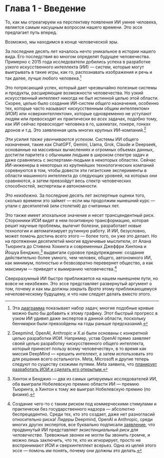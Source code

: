 # Глава 1 - Введение

То, как мы отреагируем на перспективу появления ИИ умнее человека, является самым насущным вопросом нашего времени. Это эссе предлагает путь вперед.

Возможно, мы находимся в конце человеческой эры.

За последние десять лет началось нечто уникальное в истории нашего вида. Его последствия во многом определят будущее человечества. Примерно с 2015 года исследователи добились успеха в разработке *узкого* искусственного интеллекта (ИИ) — систем, которые могут выигрывать в такие игры, как го, распознавать изображения и речь и так далее, лучше любого человека.[^1]

Это потрясающий успех, который дает чрезвычайно полезные системы и продукты, расширяющие возможности человечества. Но узкий искусственный интеллект никогда не был истинной целью этой области. Скорее, целью было создание ИИ-систем *общего* назначения, особенно тех, которые часто называют «искусственным общим интеллектом» (ИОИ) или «сверхинтеллектом», которые одновременно не уступают людям или превосходят их практически во *всех* задачах, подобно тому, как ИИ сейчас превосходит человека в го, шахматах, покере, гонках дронов и т.д. Это заявленная цель многих крупных ИИ-компаний.[^2]

*Эти усилия также увенчиваются успехом.* Системы ИИ общего назначения, такие как ChatGPT, Gemini, Llama, Grok, Claude и Deepseek, основанные на массивных вычислениях и огромных объемах данных, достигли паритета с обычными людьми в широком спектре задач и даже сравнялись с экспертами-людьми в некоторых областях. Сейчас ИИ-инженеры в некоторых из крупнейших технологических компаний соревнуются в том, чтобы довести эти гигантские эксперименты в области машинного интеллекта до следующих уровней, на которых они сравняются, а затем превзойдут весь спектр человеческих способностей, экспертизы и автономности.

*Это неизбежно.* За последние десять лет экспертные оценки того, сколько времени это займет — если мы продолжим нынешний курс — упали с десятилетий (или столетий) до считанных лет.

Это также имеет эпохальное значение и несет трансцендентный риск. Сторонники ИОИ видят в нем позитивную трансформацию, которая решит научные проблемы, вылечит болезни, разработает новые технологии и автоматизирует рутинную работу. И ИИ, безусловно, может помочь достичь всего этого — более того, он уже это делает. Но на протяжении десятилетий многие вдумчивые мыслители, от Алана Тьюринга до Стивена Хокинга и современных Джеффри Хинтона и Йошуа Бенджио,[^3] выдвигали суровое предупреждение: создание действительно более умного, чем человек, общего, автономного ИИ, как минимум, полностью и безвозвратно перевернет общество, а как максимум — приведет к вымиранию человечества.[^4]

Сверхразумный ИИ быстро приближается на нашем нынешнем пути, но вовсе не неизбежен. Это эссе представляет развернутый аргумент о том, почему и как мы должны *закрыть Врата* этому приближающемуся нечеловеческому будущему, и что нам следует делать вместо этого.


[^1]: Эта [диаграмма](https://time.com/6300942/ai-progress-charts/) показывает набор задач; многие подобные кривые можно было бы добавить к этому графику. Этот быстрый прогресс в узком ИИ удивил даже экспертов в данной области, поскольку бенчмарки были превзойдены на годы раньше предсказаний.

[^2]: Deepmind, OpenAI, Anthropic и X.ai были основаны с конкретной целью разработки ИОИ. Например, устав OpenAI прямо заявляет своей целью разработку «искусственного общего интеллекта, который принесет пользу всему человечеству», в то время как миссия DeepMind — «решить интеллект, а затем использовать это для решения всего остального». Meta, Microsoft и другие теперь следуют по существу схожими путями. Meta заявила, что [планирует разработать ИОИ и сделать его открытым.](https://www.forbes.com/sites/johnkoetsier/2024/01/18/zuckerberg-on-ai-meta-building-agi-for-everyone-and-open-sourcing-it/)

[^3]: Хинтон и Бенджио — два из самых цитируемых исследователей ИИ, оба выиграли Нобелевскую премию области ИИ — премию Тьюринга, а Хинтон к тому же выиграл Нобелевскую премию (по физике).

[^4]: Создание чего-то с таким риском под коммерческими стимулами и практически без государственного надзора — абсолютно беспрецедентно. Среди тех, кто это создает, даже нет разногласий относительно риска! Лидеры Deepmind, OpenAI и Anthropic, среди многих других экспертов, все буквально подписали [заявление](https://www.safe.ai/work/statement-on-ai-risk), что продвинутый ИИ представляет *экзистенциальный риск для человечества.* Тревожные звонки не могли бы звонить громче, и можно лишь заключить, что те, кто их игнорирует, просто не воспринимают ИОИ и сверхинтеллект всерьез. Одна из целей этого эссе — помочь им понять, почему они должны это делать.